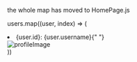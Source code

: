 the whole map has moved to HomePage.js

users.map((user, index) => (
<div key={index}>
<li>
{user.id}: {user.username}{" "}
</li>
<img
src={user.profileImage}
alt="profileImage"
className={`w-25`} ></img>
</div>
))
